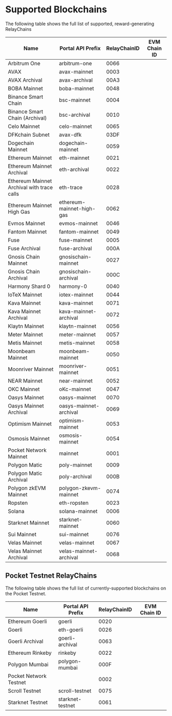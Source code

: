 # Supported Blockchains
The following table shows the full list of supported, reward-generating RelayChains

| Name                                 | Portal API Prefix         | RelayChainID | EVM Chain ID |
| ------------------------------------ | ------------------------- | ------------ | ------------ |
| Arbitrum One                         | arbitrum-one              | 0066         |              |
| AVAX                                 | avax-mainnet              | 0003         |              |
| AVAX Archival                        | avax-archival             | 00A3         |              |
| BOBA Mainnet                         | boba-mainnet              | 0048         |              |
| Binance Smart Chain                  | bsc-mainnet               | 0004         |              |
| Binance Smart Chain (Archival)       | bsc-archival              | 0010         |              |
| Celo Mainnet                         | celo-mainnet              | 0065         |              |
| DFKchain Subnet                      | avax-dfk                  | 03DF         |              |
| Dogechain Mainnet                    | dogechain-mainnet         | 0059         |              |
| Ethereum Mainnet                     | eth-mainnet               | 0021         |              |
| Ethereum Mainnet Archival            | eth-archival              | 0022         |              |
| Ethereum Mainnet Archival with trace calls | eth-trace          | 0028         |              |
| Ethereum Mainnet High Gas            | ethereum-mainnet-high-gas | 0062         |              |
| Evmos Mainnet                        | evmos-mainnet             | 0046         |              |
| Fantom Mainnet                       | fantom-mainnet            | 0049         |              |
| Fuse                                 | fuse-mainnet              | 0005         |              |
| Fuse Archival                        | fuse-archival             | 000A         |              |
| Gnosis Chain Mainnet                 | gnosischain-mainnet       | 0027         |              |
| Gnosis Chain Archival                | gnosischain-archival      | 000C         |              |
| Harmony Shard 0                      | harmony-0                 | 0040         |              |
| IoTeX Mainnet                        | iotex-mainnet             | 0044         |              |
| Kava Mainnet                         | kava-mainnet              | 0071         |              |
| Kava Mainnet Archival                | kava-mainnet-archival     | 0072         |              |
| Klaytn Mainnet                       | klaytn-mainnet            | 0056         |              |
| Meter Mainnet                        | meter-mainnet             | 0057         |              |
| Metis Mainnet                        | metis-mainnet             | 0058         |              |
| Moonbeam Mainnet                     | moonbeam-mainnet          | 0050         |              |
| Moonriver Mainnet                    | moonriver-mainnet         | 0051         |              |
| NEAR Mainnet                         | near-mainnet              | 0052         |              |
| OKC Mainnet                          | oKc-mainnet               | 0047         |              |
| Oasys Mainnet                        | oasys-mainnet             | 0070         |              |
| Oasys Mainnet Archival               | oasys-mainnet-archival    | 0069         |
| Optimism Mainnet                     | optimism-mainnet          | 0053         |              |
| Osmosis Mainnet                      | osmosis-mainnet           | 0054         |              |
| Pocket Network Mainnet               | mainnet                   | 0001         |              |
| Polygon Matic                        | poly-mainnet              | 0009         |              |
| Polygon Matic Archival               | poly-archival             | 000B         |              |
| Polygon zkEVM Mainnet                | polygon-zkevm-mainnet     | 0074         |              |
| Ropsten                              | eth-ropsten               | 0023         |              |
| Solana                               | solana-mainnet            | 0006         |              |
| Starknet Mainnet                     | starknet-mainnet          | 0060         |              |
| Sui Mainnet                          | sui-mainnet               | 0076         |              |
| Velas Mainnet                        | velas-mainnet             | 0067         |              |
| Velas Mainnet Archival               | velas-mainnet-archival    | 0068         |              |

## Pocket Testnet RelayChains
The following table shows the full list of currently-supported blockchains on the Pocket Testnet.

| Name                                 | Portal API Prefix         | RelayChainID | EVM Chain ID |
| ------------------------------------ | ------------------------- | ------------ | ------------ |
| Ethereum Goerli                         | goerli              | 0020         |              |
| Goerli                               | eth-goerli                | 0026         |              |
| Goerli Archival                      | goerli-archival           | 0063         |              |
| Ethereum Rinkeby                        | rinkeby             | 0022         |              |
| Polygon Mumbai                       | polygon-mumbai            | 000F         |              |
| Pocket Network Testnet                |                           | 0002         |            |
| Scroll Testnet                       | scroll-testnet            | 0075         |              |
| Starknet Testnet                     | starknet-testnet          | 0061         |              |
